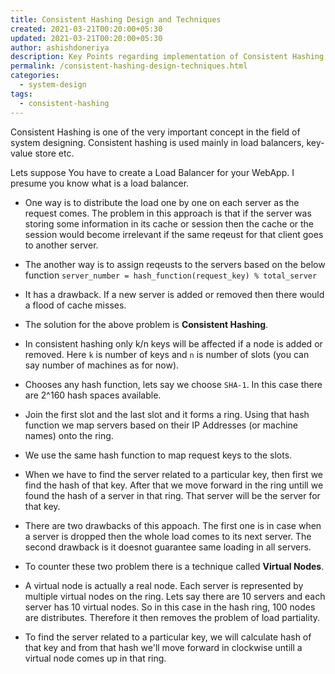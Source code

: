 ```yaml
---
title: Consistent Hashing Design and Techniques
created: 2021-03-21T00:20:00+05:30
updated: 2021-03-21T00:20:00+05:30
author: ashishdoneriya
description: Key Points regarding implementation of Consistent Hashing
permalink: /consistent-hashing-design-techniques.html
categories:
  - system-design
tags:
  - consistent-hashing
---
```


Consistent Hashing is one of the very important concept in the field of system designing. Consistent hashing is used mainly in load balancers, key-value store etc.

Lets suppose You have to create a Load Balancer for your WebApp. I presume you know what is a load balancer.

* One way is to distribute the load one by one on each server as the request comes. The problem in this approach is that if the server was storing some information in its cache or session then the cache or the session would become irrelevant if the same reqeust for that client goes to another server.

* The another way is to assign reqeusts to the servers based on the below function
```server_number = hash_function(request_key) % total_server```

* It has a drawback. If a new server is added or removed then there would a flood of cache misses.

* The solution for the above problem is **Consistent Hashing**.

* In consistent hashing only k/n keys will be affected if a node is added or removed. Here `k` is number of keys and `n` is number of slots (you can say number of machines as for now).

* Chooses any hash function, lets say we choose `SHA-1`. In this case there are 2^160 hash spaces available.

* Join the first slot and the last slot and it forms a ring. Using that hash function we map servers based on their IP Addresses (or machine names) onto the ring.

* We use the same hash function to map request keys to the slots.

* When we have to find the server related to a particular key, then first we find the hash of that key. After that we move forward in the ring untill we found the hash of a server in that ring. That server will be the server for that key.

* There are two drawbacks of this appoach. The first one is in case when a server is dropped then the whole load comes to its next server. The second drawback is it doesnot guarantee same loading in all servers.

* To counter these two problem there is a technique called **Virtual Nodes**.

* A virtual node is actually a real node. Each server is represented by multiple virtual nodes on the ring. Lets say there are 10 servers and each server has 10 virtual nodes. So in this case in the hash ring, 100 nodes are distributes. Therefore it then removes the problem of load partiality.

* To find the server related to a particular key, we will calculate hash of that key and from that hash we'll move forward in clockwise untill a virtual node comes up in that ring.
